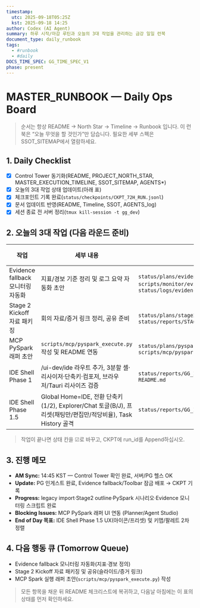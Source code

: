 ```yaml
---
timestamp:
  utc: 2025-09-18T05:25Z
  kst: 2025-09-18 14:25
author: Codex (AI Agent)
summary: 하루 시작/마감 루틴과 오늘의 3대 작업을 관리하는 금강 일일 런북
document_type: daily_runbook
tags:
  - #runbook
  - #daily
DOCS_TIME_SPEC: GG_TIME_SPEC_V1
phase: present
---
```


# MASTER_RUNBOOK — Daily Ops Board

> 순서는 항상 README → North Star → Timeline → Runbook 입니다. 이 런북은 “오늘 무엇을 할 것인가”만 담습니다. 필요한 세부 스펙은 SSOT_SITEMAP에서 열람하세요.

## 1. Daily Checklist
- [x] Control Tower 동기화(README, PROJECT_NORTH_STAR, MASTER_EXECUTION_TIMELINE, SSOT_SITEMAP, AGENTS*)
- [x] 오늘의 3대 작업 상태 업데이트(아래 표)
- [x] 체크포인트 기록 완료(`status/checkpoints/CKPT_72H_RUN.jsonl`)
- [x] 문서 업데이트 반영(README, Timeline, SSOT, AGENTS_log)
- [x] 세션 종료 전 서버 정리(`tmux kill-session -t gg_dev`)

## 2. 오늘의 3대 작업 (다음 라운드 준비)
| 작업 | 세부 내용 | 근거/링크 | 상태 |
| --- | --- | --- | --- |
| Evidence fallback 모니터링 자동화 | 지표/경보 기준 정리 및 로그 요약 자동화 초안 | `status/plans/evidence_fallback_monitoring.md`, `scripts/monitor/evidence_fallback_check.py`, `status/logs/evidence_monitor_*.json` | ☑ |
| Stage 2 Kickoff 자료 패키징 | 회의 자료/증거 링크 정리, 공유 준비 | `status/plans/stage2_kickoff_package.md`, `status/reports/STAGE2_KICKOFF.md` | ☑ |
| MCP PySpark 래퍼 초안 | `scripts/mcp/pyspark_execute.py` 작성 및 README 연동 | `status/plans/pyspark_integration_scenario.md`, `scripts/mcp/pyspark_execute.py` | ☑ |
| IDE Shell Phase 1 | /ui-dev/ide 라우트 추가, 3분할 셸·리사이저·단축키·컴포저, 브라우저/Tauri 리사이즈 검증 | `status/reports/GG_IDE_SHELL_SPEC_V1.md`, `README.md` | ☑ |
| IDE Shell Phase 1.5 | Global Home=IDE, 전환 단축키(1/2), Explorer/Chat 토글(B/J), 프리셋(채팅만/편집만/적당비율), Task History 골격 | `status/reports/GG_IDE_SHELL_SPEC_V1.md` | ☐ |

> 작업이 끝나면 상태 칸을 ☑로 바꾸고, CKPT에 run_id를 Append하십시오.

## 3. 진행 메모
- **AM Sync:** 14:45 KST — Control Tower 확인 완료, 서버/PG 헬스 OK
- **Update:** PG 인게스트 완료, Evidence fallback/Toolbar 잠금 배포 → CKPT 기록
- **Progress:** legacy import·Stage2 outline·PySpark 시나리오·Evidence 모니터링 스크립트 완료
- **Blocking Issues:** MCP PySpark 래퍼 UI 연동 (Planner/Agent Studio)
- **End of Day 목표:** IDE Shell Phase 1.5 UX(아이콘/프리셋) 및 키맵/팔레트 2차 정렬

## 4. 다음 행동 큐 (Tomorrow Queue)
- Evidence fallback 모니터링 자동화(지표·경보 정의)
- Stage 2 Kickoff 자료 패키징 및 공유(슬라이드/증거 링크)
- MCP Spark 실행 래퍼 초안(`scripts/mcp/pyspark_execute.py`) 작성

> 모든 항목을 채운 뒤 README 체크리스트에 복귀하고, 다음날 아침에는 이 표의 상태를 먼저 확인하세요.
